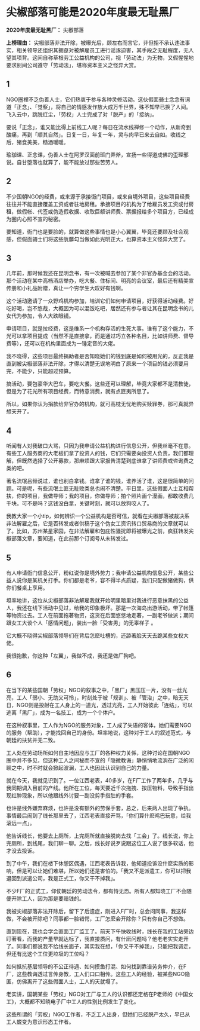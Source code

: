 # 尖椒部落可能是2020年度最无耻黑厂


**2020年度最无耻黑厂：** 尖椒部落

**上榜理由：** 尖椒部落非法开除，被曝光后，顾左右而言它，非但拒不承认违法事实，相关领导还组织其拥趸对被解雇员工进行谣诼迫害，其手段之无耻程度，无人望其项背。这间自称草根劳工公益机构的公司，视「劳动法」为无物，又假惺惺地要求别间公司遵守「劳动法」，堪称资本主义之怪异大赏。

## 1

NGO圈裡不乏伪善人士，它们热衷于参与各种灵修活动。这伙假面骑士念念有词道「正念」、「觉察」，将自己的情感发作放大成万千世界，殊不知早已换了人间。飞入云中，跳脱红尘，「劳权」人士完成了对「脱产」的「接纳」。

要说「正念」，谁又能比得上前线工人呢？每日在流水线禅修一个动作，从新奇到酸痛，再到「顺其自然」。日复一日，年复一年，灵与肉早已来去自如。收线之后，猪食美美，糙酒暖暖。

瑜珈课、正念课，伪善人士在阿罗汉面前班门弄斧，宣扬一些得道成佛的歪理邪说。自甘堕落也就算了，能不能放过那些苦劳人。

## 2

不少国朝NGO的经费，或来源于承接衙门项目，或来自境外项目，这些项目经费往往并不能直接覆盖工资或者驻地房租。承接项目的机构为了给雇员发工资或付房租，做假帐、代签或伪造假收据、收取巨额讲师费、票据报给多个项目方，已经成为圈内心照不宣的秘密。

要知道，衙门也是要脸的，就算做这些事情也是小心翼翼，毕竟还要顾及社会观感，但假面骑士们将这些肮髒勾当做如此光明正大，也算资本主义怪异大赏了。

## 3

几年前，那时候我还在昆明念书，有一次被喊去参加了某个非官办基金会的活动。那个活动在某中高档酒店举办，吃大餐、住标间、明亮的会议室，最后还有精美宣传册和小礼品附赠，真让一个穷学生大叹好有钱啊。

这个活动邀请了一众野鸡机构参加，培训它们如何申请项目，好获得活动经费。好吃好喝，岂不悠哉，大概因为可以混饭吃吧，居然还有参与者让其在昆明念书的儿女代为参加，令人大跌眼镜。

申请项目，就是拉经费，这是维系一个机构存活的生死大事。谁有了这个能力，不光可以拿项目提成（当然不是直接拿，而是通过巧立各种名目，比如讲师费、督导费等），还可以在机构里面成为一锤定音的大佬。

我不晓得，这些项目最终捐助者是否知晓她们的钱到底是如何被用光的，反正我是直到被尖椒部落非法开除，才得以清楚无误地明白了原来一个项目的钱必须要用完，不能少，只能超过预算。

搞活动，要包豪华大巴车，要吃大餐。这些还可以理解，毕竟大家都不是清教徒，但是为了花光所有项目经费，而特意消费，就有点匪夷所思了。

所以，如果你认为捐款给非官办的机构，就可高枕无忧地购买赎罪券，那可真就异想天开了。

## 4

听闻有人对我破口大骂，只因为我申请公益机构进行信息公开，但我丝毫不在意。有些工人服务商的大老板们拿了投资人的钱，它们只需要向投资人负责，我们都理解，但既然选择了公开募款，那麻烦跟大家报告清楚到底谁拿了讲师费或咨询费之类的吧。

著名流氓吕频说过，谁也别白拿钱。谁拿了谁的钱，谁养活了谁，这是很简单的问题。可是呢，有些流氓土匪无耻败类总也闹不清楚。平日里，这些假面人士互相帮扶，你的项目，我做导师；我的项目，你做导师；拍个照片画个漫画，都敢收费几千块。可不是吗？这钱没白拿，关键时刻，就可以放狗咬人了。

我教大家一个小tip，如何辨识一个公益机构是否可信，就看在尖椒部落被裁决系非法解雇之后，它是否转发或者供稿于这个伪女工资讯转口贸易商的文章就可以了。比如，苏州某星家园，在非法解雇和包庇性骚扰即将被曝光之前，疯狂转发尖椒部落文章，要知道，在此前那个订阅号从未转发过。

## 5

有人申请衙门信息公开，粉红说你是境外势力；我申请公益机构信息公开，某些公益人说你是某机关打手。你们都是老爷，容不得半点质疑，我们只配做猪做狗，供你们餐桌上享用。

坦率地讲，这位从尖椒部落非法解雇我就开始明里暗里对我进行恶意抹黑的公益人，我还在线下活动中见过，给我的印象极坏。那是一次海岛出游活动，带了帐篷等物资过去。工人在前面拖著物资，这货在后面悠悠地走著，一副老爷做派；期间跟女工大谈个人「感情问题」，装出一脸「受害男」的无辜样子 。

它大概不晓得尖椒部落领导们在背后怎麽吐槽的，还舔著脸天天去跪某些女权大佬。

我很抱歉，你这种「左翼」，我做不成，我还是做厂狗吧。

## 6

在当下的某些国朝「劳权」NGO的叙事之中，「黑厂」黑压压一片，没有一丝光亮，工人「弱小、无助又可怜」，时刻处于被「规训」、被「管治」之中，暗无天日，NGO则是投射在工人身上的一道光，透过光亮，工人开始彼此「连结」，可以逃离「黑厂」，成为一名技工，成为一个个体户。

在这种叙事里，工人作为NGO的服务对象，工人成了失语的客体，她们需要NGO的服务（帮助），才能找回自己的身份。坦率地说，这种对于工人的叙述范式，与朝廷的扶贫并无二致。

工人处在劳动场所如何自主地因应与工厂的各种权力关係，这种讨论在国朝NGO圈中并不多见，但这种工人之间秘而不宣的「隐微教诲」静悄悄地流淌在广泛的闲聊之中，时不时就会掀起波澜，工人也因此认识到自己的力量。

就在今天，我就见识到了。一位江西老表，40多岁，在F厂工作了两年多，几乎与我同期调入目前的产线。他所在工位，每天要近千次拖拽、按压物料，导致手指出现红肿现象，所以他跟线外讨要一副没剪手指肚的手套。

也许是线外嫌弃麻烦，也许是没有额外的劳保手套，总之，后来两人出现了争执。事情最后闹到了线长那里去了，江西老表直接开骂，「你们算什麽鸡巴玩意，给我滚远一点」。

他告诉线长，他要去上厕所，上完厕所就直接脱岗去找「工会」了。线长说，你上完厕所，到线尾，我们聊一聊。之后，线长好说歹说跟这位工人说了很多软话，他才没去投诉。

到了中午，我们在楼下休憩区偶遇，江西老表告诉我，他知道投诉没什麽实质的影响，但是可以让她们难堪，所以她们还是害怕的。「我又不是派遣工，你可以把我退回到派遣公司，我是正式工，你又干不掉我」。

不少F厂的正式工，仰仗朝廷的劳动法令，都有恃无恐。所有人都知晓工厂不会随便开除工人，因为那是要赔钱的。

我被尖椒部落非法开除后，留下了后遗症，刚进入F厂时，总会问同事，我这样做，不会被开除吧？同事都一脸错愕，工厂怎麽会开除你？只有你自己不想做。

直到现在，我也会学会直面工厂监工了。前天下午快收线时，线长在我的工站旁边盯著看，而我的产量早就达标了，我直接质问，有什麽问题吗？他老老实实走开了。同事们都说我不给线长面子，其实我在想，「你又干不掉我」，只能把我调走，但还有比这个工位更垃圾的工位吗？

如何抵抗基层领导的不公正待遇、如何摸鱼打混、如何找到靠谱劳务仲介，在F厂，这些教诲透过言传身教，工人们口口相传。这些工人的经验，被某些NGO隐匿，仿佛离开了这些假面人士，工人的天就塌了。

老实讲，国朝某些「劳权」NGO对工厂与工人的认识都还定格在P老师的《中国女工》，大概都不知晓电子厂中工人的性别比例发生了变化。

这些所谓的「劳权」NGO工作者，不乏工人出身，但她们已经脱产太久，早已从工人蜕变为意识形态工作者。
